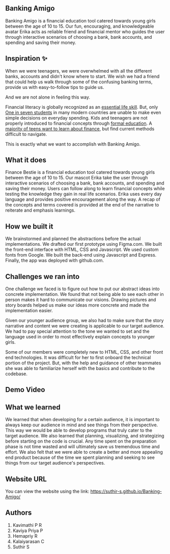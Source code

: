 
<p align="center">

  <h2>Banking Amigo</h2>
</p>

Banking Amigo is a financial education tool catered towards young girls between the age of 10 to 15. Our fun, encouraging, and knowledgeable avatar Erika acts as reliable friend and financial mentor who guides the user through interactive scenarios of choosing a bank, bank accounts, and spending and saving their money.

## Inspiration ✨

When we were teenagers, we were overwhelmed with all the different banks, accounts and didn't know where to start. We wish we had a friend that could help us walk through some of the confusing banking terms, provide us with easy-to-follow tips to guide us.

And we are not alone in feeling this way.

Financial literacy is globally recognized as an [essential life skill](https://www.oecd-ilibrary.org/education/pisa-2015-results-volume-iv_9789264270282-en;jsessionid=e9NkhlsApFk8Pmw38RWJX2eZ.ip-10-240-5-30). But, only [One in seven students](https://www.oecd.org/daf/fin/financial-education/many-15-year-olds-struggle-with-financial-literacy-according-to-oecd-pisa-report.htm) in many modern countries are unable to make even simple decisions on everyday spending. Kids and teenagers are not properly introduced to financial concepts through [formal education](https://youth.gov/youth-topics/financial-capability-literacy/facts#_ftn3). A [majority of teens want to learn about finance](https://youth.gov/youth-topics/financial-capability-literacy/facts#_ftn3), but find current methods difficult to navigate.

This is exactly what we want to accomplish with Banking Amigo.

## What it does

Finance Bestie is a financial education tool catered towards young girls between the age of 10 to 15. Our mascot Erika take the user through interactive scenarios of choosing a bank, bank accounts, and spending and saving their money. Users can follow along to learn financial concepts while testing the knowledge they gain in real life scenarios. Erika uses every day language and provides positive encouragement along the way. A recap of the concepts and terms covered is provided at the end of the narrative to reiterate and emphasis learnings.


## How we built it

We brainstormed and planned the abstractions before the actual implementations. We drafted our first prototype using Figma.com. We built the front-end interface with HTML, CSS and Javascript. We used custom fonts from Google. We built the back-end using Javascript and Express. Finally, the app was deployed with github.com.


## Challenges we ran into

One challenge we faced is to figure out how to put our abstract ideas into concrete implementation. We found that not being able to see each other in person makes it hard to communicate our visions. Drawing pictures and story boards helped us make our ideas more concrete and made the implementation easier.

Given our younger audience group, we also had to make sure that the story narrative and content we were creating is applicable to our target audience. We had to pay special attention to the tone we wanted to set and the language used in order to most effectively explain concepts to younger girls.

Some of our members were completely new to HTML, CSS, and other front end technologies. It was difficult for her to first onboard the technical portion of the project. But, with the help and guidance of other teammates she was able to familiarize herself with the basics and contribute to the codebase.

## Demo Video



## What we learned

We learned that when developing for a certain audience, it is important to always keep our audience in mind and see things from their perspective. This way we would be able to develop programs that truly cater to the target audience. We also learned that planning, visualizing, and strategizing before starting on the code is crucial. Any time spent on the preparation phase is not time wasted and will ultimately save us tremendous time and effort. We also felt that we were able to create a better and more appealing end product because of the time we spent planning and seeking to see things from our target audience's perspectives.

## Website URL

You can view the website using the link: https://suthir-s.github.io/Banking-Amigo/

## Authors

1. Kavimathi P R
2. Kaviya Priya P
3. Hemapriy R
4. Kalaiyarasan C
5. Suthir S


<br />



